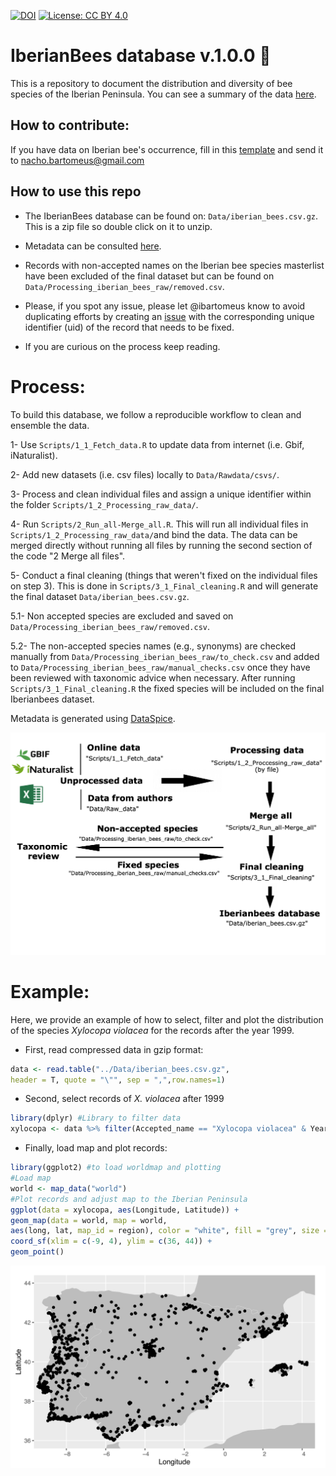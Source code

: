 [![DOI](https://zenodo.org/badge/DOI/10.5281/zenodo.6354502.svg)](https://doi.org/10.5281/zenodo.6354502)
[![License: CC BY 4.0](https://img.shields.io/badge/License-CC_BY_4.0-lightgrey.svg)](https://creativecommons.org/licenses/by/4.0/)

# IberianBees database v.1.0.0 :bee:

This is a repository to document the distribution and diversity of bee species of the Iberian Peninsula. You can see a summary of the data [here](https://github.com/ibartomeus/IberianBees/blob/master/Manuscript/Summary/Summary.md).   

## How to contribute:

If you have data on Iberian bee's occurrence, fill in this [template](https://github.com/ibartomeus/IberianBees/blob/master/Add_New_Data_Template_English_Version.xlsx) and send it to nacho.bartomeus@gmail.com

## How to use this repo  

- The IberianBees database can be found on: `Data/iberian_bees.csv.gz`. This is a zip file so double click on it to unzip.

- Metadata can be consulted [here](https://rawcdn.githack.com/ibartomeus/IberianBees/65a387dca56829a7b3b6d00661eba64394b4ef8e/Data/metadata/index.html). 


- Records with non-accepted names on the Iberian bee species masterlist have been excluded of the final dataset but can be found on `Data/Processing_iberian_bees_raw/removed.csv`. 

- Please, if you spot any issue, please let @ibartomeus know to avoid duplicating efforts by creating an [issue](https://github.com/ibartomeus/IberianBees/issues) with the corresponding unique identifier (uid) of the record that needs to be fixed.

- If you are curious on the process keep reading.

# Process:

To build this database, we follow a reproducible workflow to clean and ensemble the data.  

1- Use `Scripts/1_1_Fetch_data.R` to update data from internet (i.e. Gbif, iNaturalist).

2- Add new datasets (i.e. csv files) locally to `Data/Rawdata/csvs/`.

3- Process and clean individual files and assign a unique identifier within the folder `Scripts/1_2_Processing_raw_data/`.

4- Run `Scripts/2_Run_all-Merge_all.R`. This will run all individual files in `Scripts/1_2_Processing_raw_data/`and bind the data. The data can be merged directly without running all files by running the second section of the code "2 Merge all files".

5- Conduct a final cleaning (things that weren't fixed on the individual files on step 3). This is done in `Scripts/3_1_Final_cleaning.R` and will generate the final dataset `Data/iberian_bees.csv.gz`.

5.1- Non accepted species are excluded and saved on `Data/Processing_iberian_bees_raw/removed.csv`. 

5.2- The non-accepted species names (e.g., synonyms) are checked manually from `Data/Processing_iberian_bees_raw/to_check.csv` and added to `Data/Processing_iberian_bees_raw/manual_checks.csv` once they have been reviewed with taxonomic advice when necessary.  After running `Scripts/3_1_Final_cleaning.R` the fixed species will be included on the final Iberianbees dataset.

Metadata is generated using [DataSpice](https://github.com/ropensci/dataspice).

![](Manuscript/Summary/summary_repo.png)

# Example:

Here, we provide an example of how to select, filter and plot the distribution of the species _Xylocopa violacea_ for the records after the year 1999.

- First, read compressed data in gzip format:
```r
data <- read.table("../Data/iberian_bees.csv.gz", 
header = T, quote = "\"", sep = ",",row.names=1)
```
- Second, select records of _X. violacea_ after 1999

```r
library(dplyr) #Library to filter data
xylocopa <- data %>% filter(Accepted_name == "Xylocopa violacea" & Year > 1999)
```
- Finally, load map and plot records:

```r
library(ggplot2) #to load worldmap and plotting
#Load map
world <- map_data("world")
#Plot records and adjust map to the Iberian Peninsula
ggplot(data = xylocopa, aes(Longitude, Latitude)) +
geom_map(data = world, map = world,
aes(long, lat, map_id = region), color = "white", fill = "grey", size = 0.1) +
coord_sf(xlim = c(-9, 4), ylim = c(36, 44)) +
geom_point() 
```

![](Manuscript/Summary/xylocopa_map.png)


